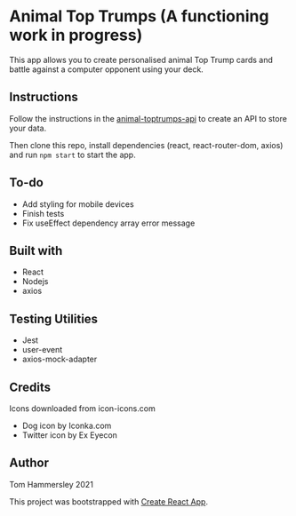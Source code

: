 # Animal Top Trumps (A functioning work in progress)

This app allows you to create personalised animal Top Trump cards and battle against a computer opponent using your deck.

## Instructions

Follow the instructions in the [animal-toptrumps-api](https://github.com/scented-wiring/animal-toptrumps-api) to create an API to store your data.

Then clone this repo, install dependencies (react, react-router-dom, axios) and run `npm start` to start the app.

## To-do

- Add styling for mobile devices
- Finish tests
- Fix useEffect dependency array error message

## Built with

- React
- Nodejs
- axios

## Testing Utilities

- Jest
- user-event
- axios-mock-adapter

## Credits

Icons downloaded from icon-icons.com

- Dog icon by Iconka.com
- Twitter icon by Ex Eyecon

## Author

Tom Hammersley 2021

This project was bootstrapped with [Create React App](https://github.com/facebook/create-react-app).
